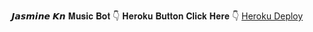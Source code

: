 𝙅𝙖𝙨𝙢𝙞𝙣𝙚 𝙆𝙣 𝐌𝐮𝐬𝐢𝐜 𝐁𝐨𝐭 
👇 𝐇𝐞𝐫𝐨𝐤𝐮 𝐁𝐮𝐭𝐭𝐨𝐧 𝐂𝐥𝐢𝐜𝐤 𝐇𝐞𝐫𝐞 👇
[Heroku Deploy](https://dashboard.heroku.com/new?template=https://github.com/nandureigns/AnnayanXMusic)
